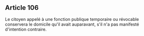 Article 106
----
Le citoyen appelé à une fonction publique temporaire ou révocable conservera le
domicile qu'il avait auparavant, s'il n'a pas manifesté d'intention contraire.
